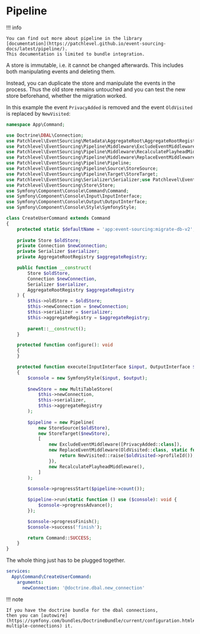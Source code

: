 # Pipeline

!!! info

    You can find out more about pipeline in the library 
    [documentation](https://patchlevel.github.io/event-sourcing-docs/latest/pipeline/). 
    This documentation is limited to bundle integration.

A store is immutable, i.e. it cannot be changed afterwards. This includes both manipulating events and deleting them.

Instead, you can duplicate the store and manipulate the events in the process. Thus the old store remains untouched and
you can test the new store beforehand, whether the migration worked.

In this example the event `PrivacyAdded` is removed and the event `OldVisited` is replaced by `NewVisited`:

```php
namespace App\Command;

use Doctrine\DBAL\Connection;
use Patchlevel\EventSourcing\Metadata\AggregateRoot\AggregateRootRegistry;
use Patchlevel\EventSourcing\Pipeline\Middleware\ExcludeEventMiddleware;
use Patchlevel\EventSourcing\Pipeline\Middleware\RecalculatePlayheadMiddleware;
use Patchlevel\EventSourcing\Pipeline\Middleware\ReplaceEventMiddleware;
use Patchlevel\EventSourcing\Pipeline\Pipeline;
use Patchlevel\EventSourcing\Pipeline\Source\StoreSource;
use Patchlevel\EventSourcing\Pipeline\Target\StoreTarget;
use Patchlevel\EventSourcing\Serializer\Serializer;use Patchlevel\EventSourcing\Store\MultiTableStore;
use Patchlevel\EventSourcing\Store\Store;
use Symfony\Component\Console\Command\Command;
use Symfony\Component\Console\Input\InputInterface;
use Symfony\Component\Console\Output\OutputInterface;
use Symfony\Component\Console\Style\SymfonyStyle;

class CreateUserCommand extends Command
{
    protected static $defaultName = 'app:event-sourcing:migrate-db-v2';
    
    private Store $oldStore;
    private Connection $newConnection;
    private Serializer $serializer;
    private AggregateRootRegistry $aggregateRegistry;

    public function __construct(
        Store $oldStore, 
        Connection $newConnection,
        Serializer $serializer,
        AggregateRootRegistry $aggregateRegistry
    ) {
        $this->oldStore = $oldStore;
        $this->newConnection = $newConnection;
        $this->serializer = $serializer;
        $this->aggregateRegistry = $aggregateRegistry;
    
        parent::__construct();
    }

    protected function configure(): void
    {
    }

    protected function execute(InputInterface $input, OutputInterface $output): int
    {
        $console = new SymfonyStyle($input, $output);
        
        $newStore = new MultiTableStore(
            $this->newConnection, 
            $this->serializer,
            $this->aggregateRegistry
        );
    
        $pipeline = new Pipeline(
            new StoreSource($oldStore),
            new StoreTarget($newStore),
            [
                new ExcludeEventMiddleware([PrivacyAdded::class]),
                new ReplaceEventMiddleware(OldVisited::class, static function (OldVisited $oldVisited) {
                    return NewVisited::raise($oldVisited->profileId());
                }),
                new RecalculatePlayheadMiddleware(),
            ]
        );
        
        $console->progressStart($pipeline->count());

        $pipeline->run(static function () use ($console): void {
            $console->progressAdvance();
        });

        $console->progressFinish();
        $console->success('finish');

        return Command::SUCCESS;
    }
}
```

The whole thing just has to be plugged together.

```yaml
services:
  App\Command\CreateUserCommand:
    arguments:
      newConnection: '@doctrine.dbal.new_connection'
```

!!! note

    If you have the doctrine bundle for the dbal connections, 
    then you can [autowire](https://symfony.com/bundles/DoctrineBundle/current/configuration.html#autowiring-multiple-connections) it.

